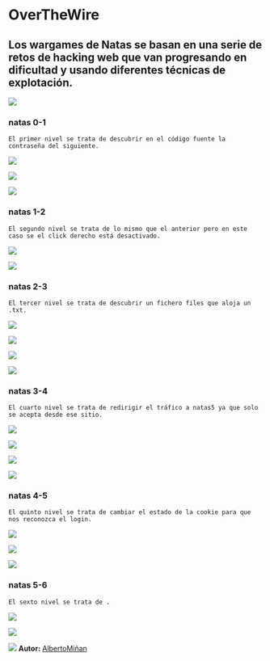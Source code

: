 # OverTheWire
    
## Los wargames de Natas se basan en una serie de retos de hacking web que van progresando en dificultad y usando diferentes técnicas de explotación.

![](https://github.com/albertominan/WriteUps/blob/376a38963afc7f5c894e3646041819fedd789139/WEB/Overthewire/natas/capturas/natas.png)
  
### natas 0-1

    El primer nivel se trata de descubrir en el código fuente la contraseña del siguiente.

  ![](https://github.com/albertominan/WriteUps/blob/376a38963afc7f5c894e3646041819fedd789139/WEB/Overthewire/natas/capturas/natas0.png)

  ![](https://github.com/albertominan/WriteUps/blob/376a38963afc7f5c894e3646041819fedd789139/WEB/Overthewire/natas/capturas/natas0sol.png)
  
  ![](https://github.com/albertominan/WriteUps/blob/376a38963afc7f5c894e3646041819fedd789139/WEB/Overthewire/natas/capturas/natas0sol1.png)

### natas 1-2

    El segundo nivel se trata de lo mismo que el anterior pero en este caso se el click derecho está desactivado.

  ![](https://github.com/albertominan/WriteUps/blob/376a38963afc7f5c894e3646041819fedd789139/WEB/Overthewire/natas/capturas/natas1.png)

  ![](https://github.com/albertominan/WriteUps/blob/376a38963afc7f5c894e3646041819fedd789139/WEB/Overthewire/natas/capturas/natas1sol.png)
  
### natas 2-3

    El tercer nivel se trata de descubrir un fichero files que aloja un .txt.

  ![](https://github.com/albertominan/WriteUps/blob/376a38963afc7f5c894e3646041819fedd789139/WEB/Overthewire/natas/capturas/natas2.png)

  ![](https://github.com/albertominan/WriteUps/blob/376a38963afc7f5c894e3646041819fedd789139/WEB/Overthewire/natas/capturas/natas2sol.png)
  
  ![](https://github.com/albertominan/WriteUps/blob/376a38963afc7f5c894e3646041819fedd789139/WEB/Overthewire/natas/capturas/natas2sol1.png)

  ![](https://github.com/albertominan/WriteUps/blob/376a38963afc7f5c894e3646041819fedd789139/WEB/Overthewire/natas/capturas/natas2sol2.png)
  
  
  ### natas 3-4

    El cuarto nivel se trata de redirigir el tráfico a natas5 ya que solo se acepta desde ese sitio.

  ![](https://github.com/albertominan/WriteUps/blob/376a38963afc7f5c894e3646041819fedd789139/WEB/Overthewire/natas/capturas/natas4.png)

  ![](https://github.com/albertominan/WriteUps/blob/376a38963afc7f5c894e3646041819fedd789139/WEB/Overthewire/natas/capturas/natas4sol.png)
  
  ![](https://github.com/albertominan/WriteUps/blob/376a38963afc7f5c894e3646041819fedd789139/WEB/Overthewire/natas/capturas/natas4sol1.png)

  ![](https://github.com/albertominan/WriteUps/blob/376a38963afc7f5c894e3646041819fedd789139/WEB/Overthewire/natas/capturas/natas4sol2.png)
  
  
  ### natas 4-5

    El quinto nivel se trata de cambiar el estado de la cookie para que nos reconozca el login.

  ![](https://github.com/albertominan/WriteUps/blob/376a38963afc7f5c894e3646041819fedd789139/WEB/Overthewire/natas/capturas/natas5.png)

  ![](https://github.com/albertominan/WriteUps/blob/376a38963afc7f5c894e3646041819fedd789139/WEB/Overthewire/natas/capturas/natas5sol.png)
  
  ![](https://github.com/albertominan/WriteUps/blob/376a38963afc7f5c894e3646041819fedd789139/WEB/Overthewire/natas/capturas/natas5sol1.png)

  
  ### natas 5-6

    El sexto nivel se trata de .

  ![](https://github.com/albertominan/WriteUps/blob/376a38963afc7f5c894e3646041819fedd789139/WEB/Overthewire/natas/capturas/natas6.png)

  ![](https://github.com/albertominan/WriteUps/blob/376a38963afc7f5c894e3646041819fedd789139/WEB/Overthewire/natas/capturas/natas6sol.png)
  
  ![](https://github.com/albertominan/WriteUps/blob/376a38963afc7f5c894e3646041819fedd789139/WEB/Overthewire/natas/capturas/natas6sol1.png)
**Autor:** [AlbertoMiñan](https://github.com/albertominan)
